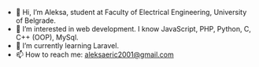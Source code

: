 - 👋 Hi, I’m Aleksa, student at Faculty of Electrical Engineering, University of Belgrade.
- 👀 I’m interested in web development. I know JavaScript, PHP, Python, C, C++ (OOP), MySql.
- 🌱 I’m currently learning Laravel. 
- 📫 How to reach me: aleksaeric2001@gmail.com

<!---
aleksae/aleksae is a ✨ special ✨ repository because its `README.md` (this file) appears on your GitHub profile.
You can click the Preview link to take a look at your changes.
--->
